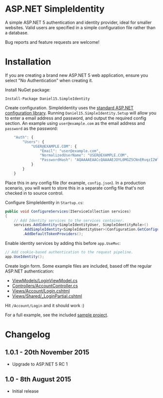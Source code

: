 ASP.NET SimpleIdentity
======================

A simple ASP.NET 5 authentication and identity provider, ideal for smaller websites. Valid users are specified in a simple configuration file rather than a database.

Bug reports and feature requests are welcome!

Installation
============

If you are creating a brand new ASP.NET 5 web application, ensure you select "No Authentication" when creating it.

Install NuGet package:
```
Install-Package Daniel15.SimpleIdentity
```

Create configuration. SimpleIdentity uses the [standard ASP.NET configuration library](http://docs.asp.net/en/latest/fundamentals/configuration.html). Running `Daniel15.SimpleIdentity.Setup` will allow you to enter a email address and password, and output the required config section. An example using `user@example.com` as the email address and `password` as the password:

```js
    "Auth": {
        "Users": {
            "USER@EXAMPLE.COM": {
                "Email": "user@example.com",
                "NormalizedUserName": "USER@EXAMPLE.COM",
                "PasswordHash": "AQAAAAEAACcQAAAAEJOYL0MGZ5CNnERvqzI2Wl9eJLXMsuchKP1EIWGQneZ1GuNCjheC4pD1AWgVy+decQ=="
            }
        }
    }
```

Place this in any config file (for example, `config.json`). In a production scenario, you will want to store this in a separate config file that's not checked in to source control.

Configure SimpleIdentity in `Startup.cs`:

```csharp
public void ConfigureServices(IServiceCollection services)
{
    // Add Identity services to the services container.
    services.AddIdentity<SimpleIdentityUser, SimpleIdentityRole>()
        .AddSimpleIdentity<SimpleIdentityUser>(Configuration.GetConfigurationSection("Auth"))
        .AddDefaultTokenProviders();
```

Enable identity services by adding this before `app.UseMvc`:
```csharp
// Add cookie-based authentication to the request pipeline.
app.UseIdentity();
```

Create login form. Some example files are included, based off the regular ASP.NET authentication:
 - [ViewModels/LoginViewModel.cs](https://github.com/Daniel15/SimpleIdentity/blob/master/src/Daniel15.SimpleIdentity.Sample/ViewModels/LoginViewModel.cs)
 - [Controllers/AccountController.cs](https://github.com/Daniel15/SimpleIdentity/blob/master/src/Daniel15.SimpleIdentity.Sample/Controllers/AccountController.cs)
 - [Views/Account/Login.cshtml](https://github.com/Daniel15/SimpleIdentity/blob/master/src/Daniel15.SimpleIdentity.Sample/Views/Account/Login.cshtml)
 - [Views/Shared/_LoginPartial.cshtml](https://github.com/Daniel15/SimpleIdentity/blob/master/src/Daniel15.SimpleIdentity.Sample/Views/Shared/_LoginPartial.cshtml)

Hit `/Account/Login` and it should work :)

For a full example, see the included [sample project](https://github.com/Daniel15/SimpleIdentity/blob/master/src/Daniel15.SimpleIdentity.Sample/).

Changelog
=========
1.0.1 - 20th November 2015
--------------------------
 - Upgrade to ASP.NET 5 RC 1

1.0 - 8th August 2015
-------------------------
 - Initial release
